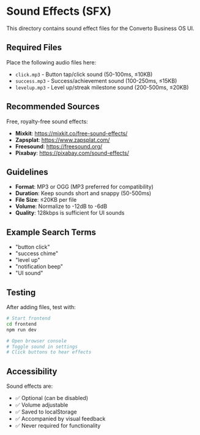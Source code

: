 # Sound Effects (SFX)

This directory contains sound effect files for the Converto Business OS UI.

## Required Files

Place the following audio files here:

- `click.mp3` - Button tap/click sound (50-100ms, ≤10KB)
- `success.mp3` - Success/achievement sound (100-250ms, ≤15KB)
- `levelup.mp3` - Level up/streak milestone sound (200-500ms, ≤20KB)

## Recommended Sources

Free, royalty-free sound effects:

- **Mixkit**: https://mixkit.co/free-sound-effects/
- **Zapsplat**: https://www.zapsplat.com/
- **Freesound**: https://freesound.org/
- **Pixabay**: https://pixabay.com/sound-effects/

## Guidelines

- **Format**: MP3 or OGG (MP3 preferred for compatibility)
- **Duration**: Keep sounds short and snappy (50-500ms)
- **File Size**: ≤20KB per file
- **Volume**: Normalize to -12dB to -6dB
- **Quality**: 128kbps is sufficient for UI sounds

## Example Search Terms

- "button click"
- "success chime"
- "level up"
- "notification beep"
- "UI sound"

## Testing

After adding files, test with:

```bash
# Start frontend
cd frontend
npm run dev

# Open browser console
# Toggle sound in settings
# Click buttons to hear effects
```

## Accessibility

Sound effects are:
- ✅ Optional (can be disabled)
- ✅ Volume adjustable
- ✅ Saved to localStorage
- ✅ Accompanied by visual feedback
- ✅ Never required for functionality
